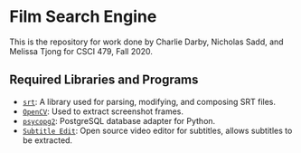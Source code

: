 # Film Search Engine
This is the repository for work done by Charlie Darby, Nicholas Sadd, and Melissa Tjong for CSCI 479, Fall 2020.

## Required Libraries and Programs
- [`srt`](https://pypi.org/project/srt/): A library used for parsing, modifying, and composing SRT files.
- [`OpenCV`](https://pypi.org/project/opencv-python/): Used to extract screenshot frames.
- [`psycopg2`](https://pypi.org/project/psycopg2/): PostgreSQL database adapter for Python.
- [`Subtitle Edit`](https://www.nikse.dk/subtitleedit/): Open source video editor for subtitles, allows subtitles to be extracted.

